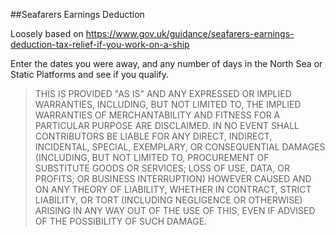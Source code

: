 ##Seafarers Earnings Deduction

Loosely based on https://www.gov.uk/guidance/seafarers-earnings-deduction-tax-relief-if-you-work-on-a-ship

Enter the dates you were away, and any number of days in the North Sea or Static Platforms and see if you qualify.

>THIS IS PROVIDED "AS IS" AND ANY EXPRESSED OR IMPLIED WARRANTIES, INCLUDING, BUT NOT LIMITED TO, THE IMPLIED WARRANTIES OF MERCHANTABILITY AND FITNESS FOR A PARTICULAR PURPOSE ARE DISCLAIMED. IN NO EVENT SHALL CONTRIBUTORS BE LIABLE FOR ANY DIRECT, INDIRECT, INCIDENTAL, SPECIAL, EXEMPLARY, OR CONSEQUENTIAL DAMAGES (INCLUDING, BUT NOT LIMITED TO, PROCUREMENT OF SUBSTITUTE GOODS OR SERVICES; LOSS OF USE, DATA, OR PROFITS; OR BUSINESS INTERRUPTION) HOWEVER CAUSED AND ON ANY THEORY OF LIABILITY, WHETHER IN CONTRACT, STRICT LIABILITY, OR TORT (INCLUDING NEGLIGENCE OR OTHERWISE) ARISING IN ANY WAY OUT OF THE USE OF THIS, EVEN IF ADVISED OF THE POSSIBILITY OF SUCH DAMAGE.
